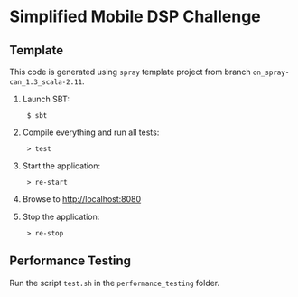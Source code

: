 # Simplified Mobile DSP Challenge

## Template

This code is generated using `spray` template project from branch `on_spray-can_1.3_scala-2.11`.

1. Launch SBT:

        $ sbt

2. Compile everything and run all tests:

        > test

3. Start the application:

        > re-start

4. Browse to [http://localhost:8080](http://localhost:8080/)

5. Stop the application:

        > re-stop


## Performance Testing

Run the script `test.sh` in the `performance_testing` folder.

